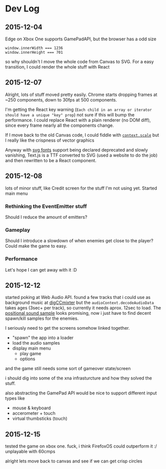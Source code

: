 # Dev Log

## 2015-12-04
Edge on Xbox One supports GamePadAPI, but the browser has a odd size
```
window.innerWidth === 1236
window.innerHeight === 701
```
so why shouldn't I move the whole code from Canvas to SVG.
For a easy transition, I could render the whole stuff with React

## 2015-12-07
Alright, lots of stuff moved pretty easily. Chrome starts dropping frames at
~250 components, down to 30fps at 500 components.

I'm getting the React key warning
(`Each child in an array or iterator should have a unique "key" prop`)
not sure if this will bump the performance. I could replace React with a plain
renderer (no DOM diff), since every frame nearly all the components change.

If I move back to the old Canvas code, I could fiddle with
[`context.scale`](https://developer.mozilla.org/en-US/docs/Web/API/CanvasRenderingContext2D/scale)
but I really like the crispness of vector graphics

Anyway with [svg fonts](http://caniuse.com/#feat=svg-fonts) support being declared
deprecated and slowly vanishing, Text.js is a TTF converted to SVG (used a
website to do the job) and then rewritten to be a React component.


## 2015-12-08
lots of minor stuff, like Credit screen for the stuff I'm not using yet.
Started main menu

### Rethinking the EventEmitter stuff
Should I reduce the amount of emitters?

### Gameplay
Should I introduce a slowdown of when enemies get close to the player?
Could make the game to easy.

### Performance
Let's hope I can get away with it :D


## 2015-12-12
started poking at Web Audio API. found a few tracks that i could use as
background music at [digCCmixter](http://dig.ccmixter.org/games) but the
`audioContext.decodeAudioData` takes ages (3sec+ per track), so currently it
needs aprox. 12sec to load.
The [positional sound sample](http://www.html5rocks.com/en/tutorials/webaudio/games/#toc-3d)
looks promising, now i just have to find decent spawn/kill samples for the enemies.

I seriously need to get the screens somehow linked together.

- "spawn" the app into a loader
- load the audio samples
- display main menu
  - play game
  - options

and the game still needs some sort of gameover state/screen

i should dig into some of the xna infrasturcture and how they solved the stuff.

also abstracting the GamePad API would be nice to support different input types like

- mouse & keyboard
- accerometer + touch
- virtual thumbsticks (touch)

## 2015-12-15
tested the game on xbox one. fuck, i think FirefoxOS could outperform it :/
unplayable with 60cmps

alright lets move back to canvas and see if we can get crisp circles
